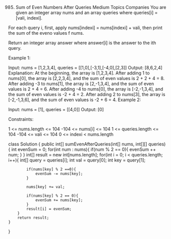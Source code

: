 985. Sum of Even Numbers After Queries
Medium
Topics
Companies
You are given an integer array nums and an array queries where queries[i] = [vali, indexi].

For each query i, first, apply nums[indexi] = nums[indexi] + vali, then print the sum of the eveno values f nums.

Return an integer array answer where answer[i] is the answer to the ith query.

 

Example 1:

Input: nums = [1,2,3,4], queries = [[1,0],[-3,1],[-4,0],[2,3]]
Output: [8,6,2,4]
Explanation: At the beginning, the array is [1,2,3,4].
After adding 1 to nums[0], the array is [2,2,3,4], and the sum of even values is 2 + 2 + 4 = 8.
After adding -3 to nums[1], the array is [2,-1,3,4], and the sum of even values is 2 + 4 = 6.
After adding -4 to nums[0], the array is [-2,-1,3,4], and the sum of even values is -2 + 4 = 2.
After adding 2 to nums[3], the array is [-2,-1,3,6], and the sum of even values is -2 + 6 = 4.
Example 2:

Input: nums = [1], queries = [[4,0]]
Output: [0]
 

Constraints:

1 <= nums.length <= 104
-104 <= nums[i] <= 104
1 <= queries.length <= 104
-104 <= vali <= 104
0 <= indexi < nums.length


class Solution {
    public int[] sumEvenAfterQueries(int[] nums, int[][] queries) {
        int evenSum = 0;
        for(int num : nums){
            if(num % 2 == 0){
               evenSum ++ num;
            }
        }
        int[] result = new int[nums.length];
        for(int i = 0; i < queries.length; i++){
            int[] query = queries[i];
            int val = query[0];
            int key = query[1];
            
            if(nums[key] % 2 ==0){
                evenSum -= nums[key];    
            }

            nums[key] += val;

            if(nums[key] % 2 == 0){
                evenSum += nums[key];
            }
            result[i] = evenSum;
        }       
        return result;
    }
}